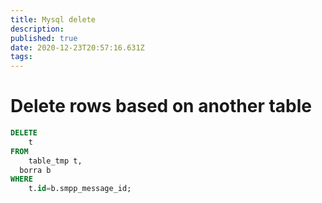 ```yaml
---
title: Mysql delete 
description: 
published: true
date: 2020-12-23T20:57:16.631Z
tags: 
---
```


# Delete rows based on another table

```sql
DELETE 
	t 
FROM 
	table_tmp t, 
  borra b 
WHERE 
	t.id=b.smpp_message_id;
```